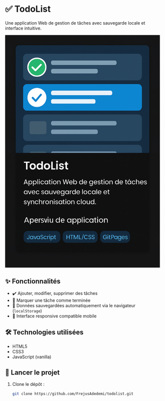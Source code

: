 # ✅ TodoList

Une application Web de gestion de tâches avec sauvegarde locale et interface intuitive.

![Aperçu de l'application](https://github.com/FrejusAdedemi/todolist/blob/master/assets/preview.png) <!-- Remplace ce lien si l'image est ailleurs -->

## ✨ Fonctionnalités

- ✔️ Ajouter, modifier, supprimer des tâches
- 📌 Marquer une tâche comme terminée
- 💾 Données sauvegardées automatiquement via le navigateur (`localStorage`)
- 📱 Interface responsive compatible mobile

## 🛠️ Technologies utilisées

- HTML5
- CSS3
- JavaScript (vanilla)

## 🚀 Lancer le projet

1. Clone le dépôt :
   ```bash
   git clone https://github.com/FrejusAdedemi/todolist.git
